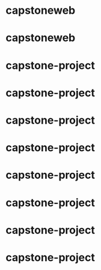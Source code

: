 # capstoneweb
# capstoneweb
# capstone-project
# capstone-project
# capstone-project
# capstone-project
# capstone-project
# capstone-project
# capstone-project
# capstone-project
